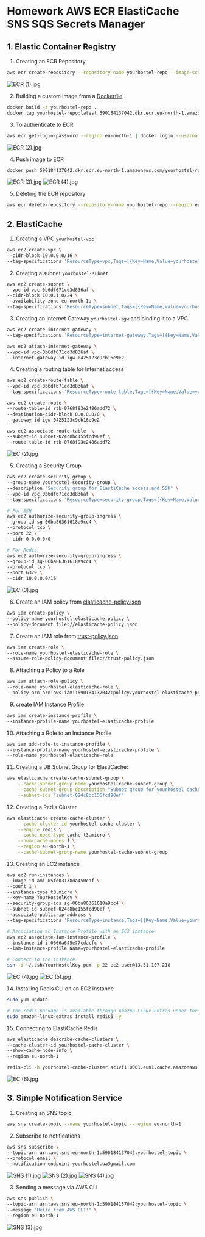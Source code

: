 # Homework AWS ECR ElastiCache SNS SQS Secrets Manager

## 1. Elastic Container Registry
1) Creating an ECR Repository
```bash
aws ecr create-repository --repository-name yourhostel-repo --image-scanning-configuration scanOnPush=true --region eu-north-1
```

![ECR (1).jpg](screenshots%2FECR%20%281%29.jpg)

2) Building a custom image from a [Dockerfile](https://github.com/yourhostel/hw_devops/blob/main/module_3/Homework-ECR-ElastiCache-SNS-SQS-Secrets/ECR/Dockerfile)
```bash
docker build -t yourhostel-repo .
docker tag yourhostel-repo:latest 590184137042.dkr.ecr.eu-north-1.amazonaws.com/yourhostel-repo:latest
```

3) To authenticate to ECR
```bash
aws ecr get-login-password --region eu-north-1 | docker login --username AWS --password-stdin 590184137042.dkr.ecr.eu-north-1.amazonaws.com
```

![ECR (2).jpg](screenshots%2FECR%20%282%29.jpg)

4) Push image to ECR
```bash
docker push 590184137042.dkr.ecr.eu-north-1.amazonaws.com/yourhostel-repo:latest
```

![ECR (3).jpg](screenshots%2FECR%20%283%29.jpg)
![ECR (4).jpg](screenshots%2FECR%20%284%29.jpg)

5) Deleting the ECR repository
```bash
aws ecr delete-repository --repository-name yourhostel-repo --region eu-north-1 --force
```

## 2. ElastiCache
1) Creating a VPC `yourhostel-vpc`
```bash
aws ec2 create-vpc \
--cidr-block 10.0.0.0/16 \
--tag-specifications 'ResourceType=vpc,Tags=[{Key=Name,Value=yourhostel-vpc}]'
```

2) Creating a subnet `yourhostel-subnet`
```bash
aws ec2 create-subnet \
--vpc-id vpc-0b6df671cd3d836af \
--cidr-block 10.0.1.0/24 \
--availability-zone eu-north-1a \
--tag-specifications 'ResourceType=subnet,Tags=[{Key=Name,Value=yourhostel-subnet}]'
```

3) Creating an Internet Gateway `yourhostel-igw` and binding it to a VPC
```bash
aws ec2 create-internet-gateway \
--tag-specifications 'ResourceType=internet-gateway,Tags=[{Key=Name,Value=yourhostel-igw}]'

aws ec2 attach-internet-gateway \
--vpc-id vpc-0b6df671cd3d836af \
--internet-gateway-id igw-0425123c9cb16e9e2
```

4) Creating a routing table for Internet access
```bash
aws ec2 create-route-table \
--vpc-id vpc-0b6df671cd3d836af \
--tag-specifications 'ResourceType=route-table,Tags=[{Key=Name,Value=yourhostel-route-table}]'

aws ec2 create-route \
--route-table-id rtb-0768f93e2486add72 \
--destination-cidr-block 0.0.0.0/0 \
--gateway-id igw-0425123c9cb16e9e2

aws ec2 associate-route-table  \
--subnet-id subnet-024c8bc155fcd90ef \
--route-table-id rtb-0768f93e2486add72
```

![EC (2).jpg](screenshots%2FEC%20%282%29.jpg)

5) Creating a Security Group
```bash
aws ec2 create-security-group \
--group-name yourhostel-security-group \
--description "Security group for ElastiCache access and SSH" \
--vpc-id vpc-0b6df671cd3d836af \
--tag-specifications 'ResourceType=security-group,Tags=[{Key=Name,Value=yourhostel-security-group}]'

# For SSH
aws ec2 authorize-security-group-ingress \
--group-id sg-06ba86361618a9cc4 \
--protocol tcp \
--port 22 \
--cidr 0.0.0.0/0

# For Redis
aws ec2 authorize-security-group-ingress \
--group-id sg-06ba86361618a9cc4 \
--protocol tcp \
--port 6379 \
--cidr 10.0.0.0/16
```
![EC (3).jpg](screenshots%2FEC%20%283%29.jpg)

6) Create an IAM policy from [elasticache-policy.json](https://github.com/yourhostel/hw_devops/blob/main/module_3/Homework-ECR-ElastiCache-SNS-SQS-Secrets/ElastiCache/elasticache-policy.json)
```bash
aws iam create-policy \
--policy-name yourhostel-elasticache-policy \
--policy-document file://elasticache-policy.json
```
7) Create an IAM role from [trust-policy.json](https://github.com/yourhostel/hw_devops/blob/main/module_3/Homework-ECR-ElastiCache-SNS-SQS-Secrets/ElastiCache/trust-policy.json)
```bash
aws iam create-role \
--role-name yourhostel-elasticache-role \
--assume-role-policy-document file://trust-policy.json
```

8) Attaching a Policy to a Role
```bash
aws iam attach-role-policy \
--role-name yourhostel-elasticache-role \
--policy-arn arn:aws:iam::590184137042:policy/yourhostel-elasticache-policy
```

9) create IAM Instance Profile
```bash
aws iam create-instance-profile \
--instance-profile-name yourhostel-elasticache-profile
```

10) Attaching a Role to an Instance Profile
```bash
aws iam add-role-to-instance-profile \
--instance-profile-name yourhostel-elasticache-profile \
--role-name yourhostel-elasticache-role 
```

11) Creating a DB Subnet Group for ElastiCache:
```bash
aws elasticache create-cache-subnet-group \
    --cache-subnet-group-name yourhostel-cache-subnet-group \
    --cache-subnet-group-description "Subnet group for yourhostel cache cluster" \
    --subnet-ids "subnet-024c8bc155fcd90ef"
```

12) Creating a Redis Cluster
```bash
aws elasticache create-cache-cluster \
    --cache-cluster-id yourhostel-cache-cluster \
    --engine redis \
    --cache-node-type cache.t3.micro \
    --num-cache-nodes 1 \
    --region eu-north-1 \
    --cache-subnet-group-name yourhostel-cache-subnet-group
```

13) Сreating an EC2 instance
```bash
aws ec2 run-instances \
--image-id ami-05fd03138da450caf \
--count 1 \
--instance-type t3.micro \
--key-name YourHostelKey \
--security-group-ids sg-06ba86361618a9cc4 \
--subnet-id subnet-024c8bc155fcd90ef \
--associate-public-ip-address \
--tag-specifications 'ResourceType=instance,Tags=[{Key=Name,Value=yourhostel-ElastiCache}]'

# Associating an Instance Profile with an EC2 instance
aws ec2 associate-iam-instance-profile \
--instance-id i-0666a645e77cdacfc \
--iam-instance-profile Name=yourhostel-elasticache-profile

# Connect to the instance
ssh -i ~/.ssh/YourHostelKey.pem -p 22 ec2-user@13.51.107.218
```

![EC (4).jpg](screenshots%2FEC%20%284%29.jpg)
![EC (5).jpg](screenshots%2FEC%20%285%29.jpg)

14) Installing Redis CLI on an EC2 instance
```bash
sudo yum update

# The redis package is available through Amazon Linux Extras under the name "redis6"
sudo amazon-linux-extras install redis6 -y
```

15) Connecting to ElastiCache Redis 
```bash
aws elasticache describe-cache-clusters \
--cache-cluster-id yourhostel-cache-cluster \
--show-cache-node-info \
--region eu-north-1

redis-cli -h yourhostel-cache-cluster.ac1vf1.0001.eun1.cache.amazonaws.com -p 6379
```
![EC (6).jpg](screenshots%2FEC%20%286%29.jpg)

## 3. Simple Notification Service
1) Creating an SNS topic
```bash
aws sns create-topic --name yourhostel-topic --region eu-north-1
```

2) Subscribe to notifications
```bash
aws sns subscribe \
--topic-arn arn:aws:sns:eu-north-1:590184137042:yourhostel-topic \
--protocol email \
--notification-endpoint yourhostel.ua@gmail.com
```

![SNS (1).jpg](screenshots%2FSNS%20%281%29.jpg)
![SNS (2).jpg](screenshots%2FSNS%20%282%29.jpg)
![SNS (4).jpg](screenshots%2FSNS%20%284%29.jpg)

3) Sending a message via AWS CLI
```bash
aws sns publish \
--topic-arn arn:aws:sns:eu-north-1:590184137042:yourhostel-topic \
--message "Hello from AWS CLI!" \
--region eu-north-1
```

![SNS (3).jpg](screenshots%2FSNS%20%283%29.jpg)